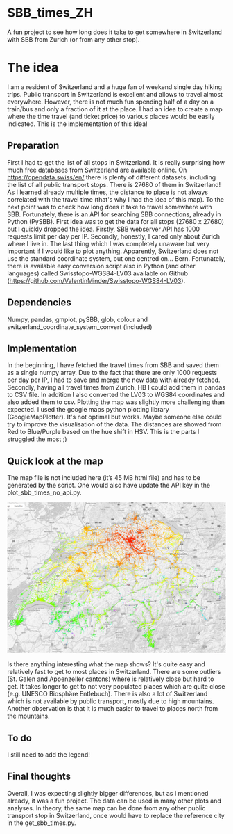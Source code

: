 # SBB_times_ZH
A fun project to see how long does it take to get somewhere in Switzerland with SBB from Zurich (or from any other stop).

# The idea
I am a resident of Switzerland and a huge fan of weekend single day hiking trips. Public transport in Switzerland is excellent and allows to travel almost everywhere. However, there is not much fun spending half of a day on a train/bus and only a fraction of it at the place.
I had an idea to create a map where the time travel (and ticket price) to various places would be easily indicated. This is the implementation of this idea!

## Preparation
First I had to get the list of all stops in Switzerland. It is really surprising how much free databases from Switzerland are available online. On https://opendata.swiss/en/ there is plenty of different datasets, including the list of all public transport stops. There is 27680 of them in Switzerland!
As I learned already multiple times, the distance to place is not always correlated with the travel time (that's why I had the idea of this map). To the next point was to check how long does it take to travel somewhere with SBB. Fortunately, there is an API for searching SBB connections, already in Python (PySBB). First idea was to get the data for all stops (27680 x 27680) but I quickly dropped the idea. Firstly, SBB webserver API has 1000 requests limit per day per IP. Secondly, honestly, I cared only about Zurich where I live in.
The last thing which I was completely unaware but very important if I would like to plot anything. Apparently, Switzerland does not use the standard coordinate system, but one centred on... Bern. Fortunately, there is available easy conversion script also in Python (and other languages) called Swisstopo-WGS84-LV03 available on Github (https://github.com/ValentinMinder/Swisstopo-WGS84-LV03).

## Dependencies
Numpy, pandas, gmplot, pySBB, glob, colour and switzerland_coordinate_system_convert (included)

## Implementation
In the beginning, I have fetched the travel times from SBB and saved them as a single numpy array. Due to the fact that there are only 1000 requests per day per IP, I had to save and merge the new data with already fetched.
Secondly, having all travel times from Zurich, HB I could add them in pandas to CSV file. In addition I also converted the LV03 to WGS84 coordinates and also added them to csv.
Plotting the map was slightly more challenging than expected. I used the google maps python plotting library (GoogleMapPlotter). It's not optimal but works. Maybe someone else could try to improve the visualisation of the data. The distances are showed from Red to Blue/Purple based on the hue shift in HSV. This is the parts I struggled the most ;)


## Quick look at the map
The map file is not included here (it’s 45 MB html file) and has to be generated by the script. One would also have update the API key in the plot_sbb_times_no_api.py.

![alt text](https://github.com/dzyla/SBB_times_ZH/blob/master/Untitled1.png)

Is there anything interesting what the map shows? It's quite easy and relatively fast to get to most places in Switzerland. There are some outliers (St. Galen and Appenzeller cantons) where is relatively close but hard to get. It takes longer to get to not very populated places which are quite close (e.g. UNESCO Biosphäre Entlebuch). There is also a lot of Switzerland which is not available by public transport, mostly due to high mountains. Another observation is that it is much easier to travel to places north from the mountains.

## To do
I still need to add the legend!

## Final thoughts
Overall, I was expecting slightly bigger differences, but as I mentioned already, it was a fun project. The data can be used in many other plots and analyses. In theory, the same map can be done from any other public transport stop in Switzerland, once would have to replace the reference city in the get_sbb_times.py.
